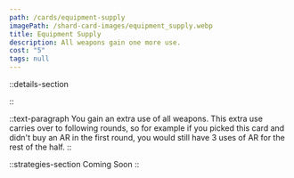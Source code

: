 ```yaml
---
path: /cards/equipment-supply
imagePath: /shard-card-images/equipment_supply.webp
title: Equipment Supply
description: All weapons gain one more use.
cost: "5"
tags: null
---
```


::details-section

::

::text-paragraph
You gain an extra use of all weapons. This extra use carries over to following rounds, so for example if you picked this card and didn't buy an AR in the first round, you would still have 3 uses of AR for the rest of the half.
::

::strategies-section
Coming Soon
::
